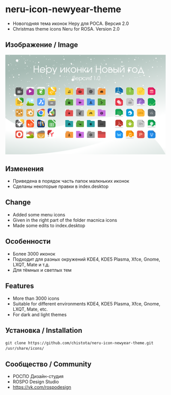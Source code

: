 neru-icon-newyear-theme
===============

* Новогодняя тема иконок Неру для РОСA. Версия 2.0
* Christmas theme icons Neru for ROSA. Version 2.0

## Изображение / Image

![Screenshot](screenshot.svg)


## Изменения

* Приведена в порядок часть папок малкньких иконок
* Сделаны некоторые правки в index.desktop

## Change

* Added some menu icons 
* Given in the right part of the folder macnica icons
* Made some edits to index.desktop

## Особенности

* Более 3000 иконок
* Подходит для разных окружений KDE4, KDE5 Plasma, Xfce, Gnome, LXQT, Mate и т.д.
* Для тёмных и светлых тем

## Features

* More than 3000 icons
* Suitable for different environments KDE4, KDE5 Plasma, Xfce, Gnome, LXQT, Mate, etc.
* For dark and light themes

## Установка / Installation

`git clone https://github.com/chistota/neru-icon-newyear-theme.git /usr/share/icons/`

## Сообщество / Community
* РОСПО Дизайн-студия
* ROSPO Design Studio
* https://vk.com/rospodesign



